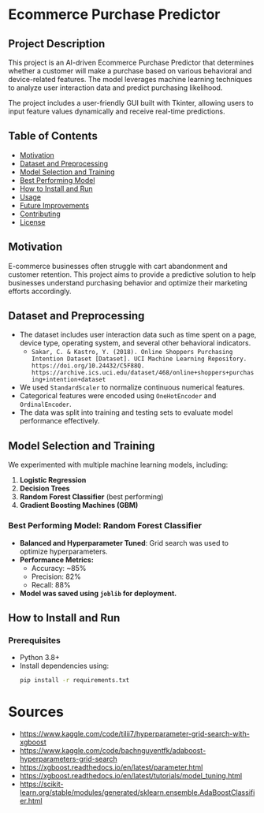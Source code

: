 # Ecommerce Purchase Predictor

## Project Description

This project is an AI-driven Ecommerce Purchase Predictor that determines whether a customer will make a purchase based on various behavioral and device-related features. The model leverages machine learning techniques to analyze user interaction data and predict purchasing likelihood.

The project includes a user-friendly GUI built with Tkinter, allowing users to input feature values dynamically and receive real-time predictions.

## Table of Contents

- [Motivation](#motivation)
- [Dataset and Preprocessing](#dataset-and-preprocessing)
- [Model Selection and Training](#model-selection-and-training)
- [Best Performing Model](#best-performing-model)
- [How to Install and Run](#how-to-install-and-run)
- [Usage](#usage)
- [Future Improvements](#future-improvements)
- [Contributing](#contributing)
- [License](#license)

## Motivation

E-commerce businesses often struggle with cart abandonment and customer retention. This project aims to provide a predictive solution to help businesses understand purchasing behavior and optimize their marketing efforts accordingly.

## Dataset and Preprocessing

- The dataset includes user interaction data such as time spent on a page, device type, operating system, and several other behavioral indicators.
  - ```Sakar, C. & Kastro, Y. (2018). Online Shoppers Purchasing Intention Dataset [Dataset]. UCI Machine Learning Repository. https://doi.org/10.24432/C5F88Q. https://archive.ics.uci.edu/dataset/468/online+shoppers+purchasing+intention+dataset```
- We used `StandardScaler` to normalize continuous numerical features.
- Categorical features were encoded using `OneHotEncoder` and `OrdinalEncoder`.
- The data was split into training and testing sets to evaluate model performance effectively.

## Model Selection and Training

We experimented with multiple machine learning models, including:

1. **Logistic Regression**
2. **Decision Trees**
3. **Random Forest Classifier** (best performing)
4. **Gradient Boosting Machines (GBM)**

### Best Performing Model: Random Forest Classifier

- **Balanced and Hyperparameter Tuned**: Grid search was used to optimize hyperparameters.
- **Performance Metrics:**
  - Accuracy: ~85%
  - Precision: 82%
  - Recall: 88%
- **Model was saved using `joblib` for deployment.**

## How to Install and Run

### Prerequisites

- Python 3.8+
- Install dependencies using:
  ```sh
  pip install -r requirements.txt

# Sources
* https://www.kaggle.com/code/tilii7/hyperparameter-grid-search-with-xgboost
* https://www.kaggle.com/code/bachnguyentfk/adaboost-hyperparameters-grid-search
* https://xgboost.readthedocs.io/en/latest/parameter.html
* https://xgboost.readthedocs.io/en/latest/tutorials/model_tuning.html
* https://scikit-learn.org/stable/modules/generated/sklearn.ensemble.AdaBoostClassifier.html